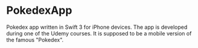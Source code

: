 # PokedexApp
Pokedex app written in Swift 3 for iPhone devices. The app is developed during one of the Udemy courses.
It is supposed to be a mobile version of the famous "Pokedex".

